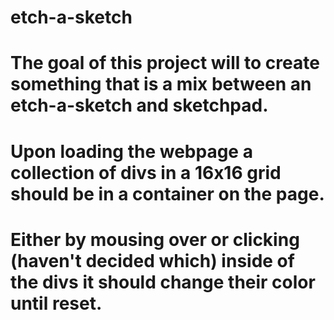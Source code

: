 # etch-a-sketch
# The goal of this project will to create something that is a mix between an etch-a-sketch and sketchpad.
# Upon loading the webpage a collection of divs in a 16x16 grid should be in a container on the page. 
# Either by mousing over or clicking (haven't decided which) inside of the divs it should change their color until reset.